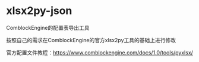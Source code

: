 # xlsx2py-json
ComblockEngine的配置表导出工具

按照自己的需求在ComblockEngine的官方xlsx2py工具的基础上进行修改

官方配置文件教程：https://www.comblockengine.com/docs/1.0/tools/pyxlsx/
